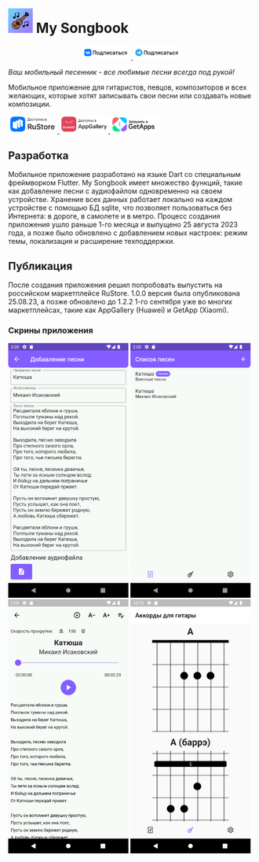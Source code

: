 # <img class="icon" src="assets/icon/my_songbook.png" alt="My Songbook" width="50"/> My Songbook

<p float="left" align="center">
<a href="[VK Подписаться](https://vk.com/mysongbook01)">
<img class="badges" src="assets/badges/VK.png" alt="VK Подписаться" width="100"/>
</a>
<a href="[Telegram Подписаться](https://t.me/mysongbook01)">
<img class="badges" src="assets/badges/Telegram.png" alt="Telegram Подписаться" width="100"/>
</a>
</p>


*Ваш мобильный песенник - все любимые песни всегда под рукой!*

Мобильное приложение для гитаристов, певцов, композиторов и всех желающих, которые хотят записывать свои песни или создавать новые композиции.

<p float="left">
<a href="[Скачать с RuStore](https://apps.rustore.ru/app/ru.ru_developer.my_songbook)">
<img class="icon" src="assets/badges/RuStore.png" alt="RuStore" width="100"/>
</a>
<a href="[Скачать с AppGallery](https://appgallery.huawei.com/app/C109087129)">
<img class="icon" src="assets/badges/AppGallery.png" alt="AppGallery" width="100"/>
</a>
<a href="[Скачать с GetApps](https://global.app.mi.com/details?lo=RU&la=en_US&id=ru.ru_developer.my_songbook.mi)">
<img class="icon" src="assets/badges/GetApps.png" alt="GetApps" width="100"/>
</a>
</p>

## Разработка
Мобильное приложение разработано на языке Dart со специальным фреймворком Flutter. 
My Songbook имеет множество функций, такие как добавление песни с аудиофайлом одновременно на своем устройстве. Хранение всех данных работает локально на каждом устройстве с помощью БД sqlite, что позволяет пользоваться без Интернета: в дороге, в самолете и в метро.
Процесс создания приложения ушло раньше 1-го месяца и выпущено 25 августа 2023 года, а позже было обновлено с добавлением новых настроек: режим темы, локализация и расширение техподдержки.



## Публикация
После создания приложения решил попробовать выпустить на российском маркетплейсе RuStore. 1.0.0 версия была опубликована 25.08.23, а позже обновлено до 1.2.2 1-го сентября уже во многих маркетплейсах, такие как AppGallery (Huawei) и GetApp (Xiaomi).

### Скрины приложения

<p float="left" class="noselect">
<img src="flutter_03.png" alt="Создание песни с аудиофайлом" width="245"/>
<img src="flutter_04.png" alt="Список всех созданных песен" width="245"/>
<img src="flutter_05.png" alt="Просмотр песни с проигрывателем" width="245"/>
<img src="flutter_02.png" alt="Справочник аккордов для гитары" width="245"/>
</p>
